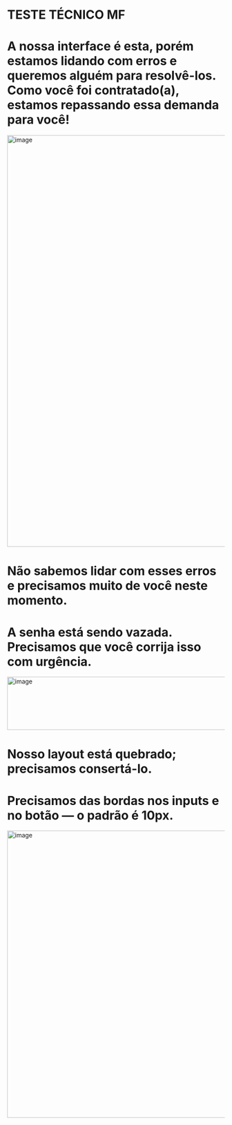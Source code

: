 # TESTE TÉCNICO MF


# A nossa interface é esta, porém estamos lidando com erros e queremos alguém para resolvê-los. Como você foi contratado(a), estamos repassando essa demanda para você!
<img width="1919" height="953" alt="image" src="https://github.com/user-attachments/assets/28bf21cc-b09f-4216-90bb-06fffcb69f0f" />


# Não sabemos lidar com esses erros e precisamos muito de você neste momento.

# A senha está sendo vazada. Precisamos que você corrija isso com urgência.
<img width="664" height="123" alt="image" src="https://github.com/user-attachments/assets/f412fb43-e032-43e9-bf13-7ff8e71e6a27" />


# Nosso layout está quebrado; precisamos consertá-lo.
# Precisamos das bordas nos inputs e no botão — o padrão é 10px.
<img width="992" height="665" alt="image" src="https://github.com/user-attachments/assets/d17e2b46-9d55-415d-949d-4f69f3539c81" />









